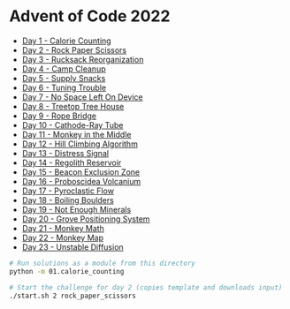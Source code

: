 # Advent of Code 2022

- [Day 1 - Calorie Counting](./01/calorie_counting.py)
- [Day 2 - Rock Paper Scissors](./02/rock_paper_scissors.py)
- [Day 3 - Rucksack Reorganization](./03/rucksack.py)
- [Day 4 - Camp Cleanup](./04/camp_cleanup.py)
- [Day 5 - Supply Snacks](./05/supply_snacks.py)
- [Day 6 - Tuning Trouble](./06/tuning_trouble.py)
- [Day 7 - No Space Left On Device](./07/no_space.py)
- [Day 8 - Treetop Tree House](./08/treetop_tree_house.py)
- [Day 9 - Rope Bridge](./09/rope_bridge.py)
- [Day 10 - Cathode-Ray Tube](./10/cathode_ray_tube.py)
- [Day 11 - Monkey in the Middle](./11/monkey_in_the_middle.py)
- [Day 12 - Hill Climbing Algorithm](./12/hill_climbing_algorithm.py)
- [Day 13 - Distress Signal](./13/distress_signal.py)
- [Day 14 - Regolith Reservoir](./14/regolith_reservoir.py)
- [Day 15 - Beacon Exclusion Zone](./15/beacon_exclusion_zone.py)
- [Day 16 - Proboscidea Volcanium](./16/proboscidea_volcanium.py)
- [Day 17 - Pyroclastic Flow](./17/pyroclastic_flow.py)
- [Day 18 - Boiling Boulders](./18/boiling_boulders.py)
- [Day 19 - Not Enough Minerals](./19/not_enough_minerals.py)
- [Day 20 - Grove Positioning System](./20/grove_positioning_system.py)
- [Day 21 - Monkey Math](./21/monkey_math.py)
- [Day 22 - Monkey Map](./22/monkey_map.py)
- [Day 23 - Unstable Diffusion](./23/unstable_diffusion.py)

```bash
# Run solutions as a module from this directory
python -m 01.calorie_counting
```

```bash
# Start the challenge for day 2 (copies template and downloads input)
./start.sh 2 rock_paper_scissors
```
